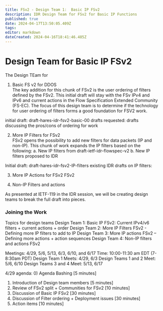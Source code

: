 ```yaml
---
title: FSv2 - Design Team 1:  Basic IP FSv2
description: IDR Design Team for FSv2 for Basic IP Functions 
published: true
date: 2024-04-17T13:50:05.409Z
tags: 
editor: markdown
dateCreated: 2024-04-16T18:41:46.485Z
---
```


# Design Team for Basic IP FSv2

The Design TEam for 

1. Basic FS v2 for DDOS  
The key addition for this chunk of FSv2 is the user ordering of filters defined by the FSv2.  This initial draft will stay with the FSv IPv4 and IPv6 and current actions in the Flow Specification Extended Community (FS-EC).  The focus of this design team is to determine if the technology for user ordering of filters forms a good foundation for FSV2 work. 

initial draft:  draft-hares-idr-fsv2-basic-00 
drafts requested: drafts discussing the pros/cons of ordering for work 
 
2. More IP Filters for FSv2  
FSv2 opens the possibility to add new filters for data packets (IP and non-IP). This chunk of work expands the IP filters based on the following: 
a. New IP filters from draft-ietf-idr-flowspec-v2 
b. New IP filters proposed to IDR 

Initial draft: draft-hares-idr-fsv2-IP-filters
existing IDR drafts on IP filters: 

3. More IP Actions for FSv2 
FSv2 

4. Non-IP Filters and actions 

As presented at IETF-119 in the IDR session, we will be creating design teams to break the full draft into pieces. 

### Joining the Work 

Topics for design teams
Design Team 1: Basic IP FSv2: Current IPv4/v6 filters + current actions + order
Design Team 2: More IP Filters FSv2 - Defining more IP filters to add to IP
Design Team 3: More IP actions FSv2 – Defining more actions  + action sequences
Design Team 4: Non-IP filters and actions FSv2

Meetings: 4/29, 5/6, 5/13, 6/3, 6/10, and 6/17
Time: 10:00-11:30 am EDT (7-8:30am PDT)
Design Team 1 Meets: 4/29, 6/3
Design Teams 1 and 2 Meet: 5/6, 6/10
Design Teams 3 and 4 Meet: 5/13, 6/17

4/29 agenda:
0) Agenda Bashing  [5 minutes]
1) Introduction of Design team members [5 minutes]
2) Review of FSv2 split + Communities for FSv2  [10 minutes]
3) Discussion of Basic IP FSv2 [30 minutes]
4) Discussion of Filter ordering + Deployment issues [30 minutes]
5) Action items [10 minutes]

 
 